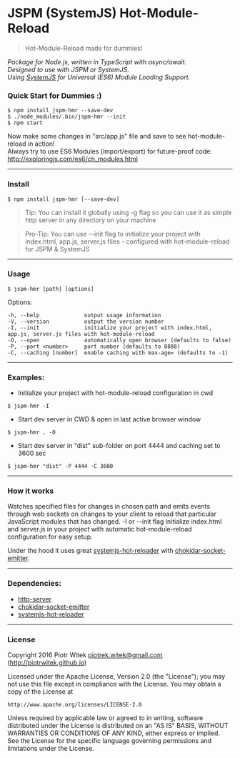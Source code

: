 # JSPM (SystemJS) Hot-Module-Reload
> Hot-Module-Reload made for dummies!

_Package for Node.js, written in TypeScript with async/await._  
_Designed to use with JSPM or SystemJS._  
_Using [SystemJS](https://github.com/systemjs/systemjs) for Universal (ES6) Module Loading Support._  

### Quick Start for Dummies :)
```
$ npm install jspm-hmr --save-dev
$ ./node_modules/.bin/jspm-hmr --init
$ npm start
```
Now make some changes in "src/app.js" file and save to see hot-module-reload in action!  
Always try to use ES6 Modules (import/export) for future-proof code: http://exploringjs.com/es6/ch_modules.html  

---

### Install

```
$ npm install jspm-hmr [--save-dev]
```

> Tip: You can install it globally using -g flag so you can use it as simple http server in any directory on your machine

> Pro-Tip: You can use --init flag to initialize your project with index.html, app.js, server.js files - configured with hot-module-reload for JSPM & SystemJS

---

### Usage
```
$ jspm-hmr [path] [options]
```
 Options:

    -h, --help              output usage information
    -V, --version           output the version number
    -I, --init              initialize your project with index.html, app.js, server.js files with hot-module-reload
    -O, --open              automatically open browser (defaults to false)
    -P, --port <number>     port number (defaults to 8888)
    -C, --caching [number]  enable caching with max-age= (defaults to -1)

---

### Examples:
- Initialize your project with hot-module-reload configuration in cwd
```
$ jspm-hmr -I
```

- Start dev server in CWD & open in last active browser window
```
$ jspm-hmr . -O
```

- Start dev server in "dist" sub-folder on port 4444 and caching set to 3600 sec
```
$ jspm-hmr "dist" -P 4444 -C 3600
```

---

### How it works
Watches specified files for changes in chosen path and emits events through web sockets on changes to your client to reload that particular JavaScript modules that has changed.
-I or --init flag initialize index.html and server.js in your project with automatic hot-module-reload configuration for easy setup.

Under the hood it uses great [systemjs-hot-reloader](https://github.com/capaj/systemjs-hot-reloader) with [chokidar-socket-emitter](https://github.com/capaj/chokidar-socket-emitter).

---

### Dependencies:
- [http-server](https://github.com/indexzero/http-server)
- [chokidar-socket-emitter](https://github.com/capaj/chokidar-socket-emitter)
- [systemjs-hot-reloader](https://github.com/capaj/systemjs-hot-reloader)

---

### License

Copyright 2016 Piotr Witek <piotrek.witek@gmail.com> (http://piotrwitek.github.io)

Licensed under the Apache License, Version 2.0 (the "License");
you may not use this file except in compliance with the License.
You may obtain a copy of the License at

    http://www.apache.org/licenses/LICENSE-2.0

Unless required by applicable law or agreed to in writing, software
distributed under the License is distributed on an "AS IS" BASIS,
WITHOUT WARRANTIES OR CONDITIONS OF ANY KIND, either express or implied.
See the License for the specific language governing permissions and
limitations under the License.
